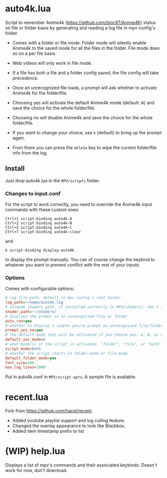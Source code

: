 # auto4k.lua

Script to remember Anime4k (https://github.com/bloc97/Anime4K) status on file or folder basis by generating and reading a log file in mpv config's folder.

* Comes with a folder or file mode. Folder mode will silently enable Anime4k to the saved mode for all the files in the folder. File mode does so on a per file basis.
* Web videos will only work in file mode.
* If a file has both a file and a folder config saved, the file config will take precedence.

* Once an unrecognized file loads, a prompt will ask whether to activate Anime4k for the folder/file.
* Choosing yes will activate the default Anime4k mode (default: A) and save the choice for the whole folder/file.
* Choosing no will disable Anime4k and save the choice for the whole folder/file.
* If you want to change your choice, use `k` (default) to bring up the prompt again.
* From there you can press the `delete` key to wipe the current folder/file info from the log.

## Install

Just drop auto4k.lua in the `MPV/scripts` folder.

### Changes to input.conf

For the script to work correctly, you need to override the Anime4k input commands with these custom ones:

```
Ctrl+1 script-binding auto4k-A
Ctrl+2 script-binding auto4k-B
Ctrl+3 script-binding auto4k-C
Ctrl+7 script-binding auto4k-clear
```
and
```
k script-binding display-auto4k
```

to display the prompt manually.
You can of course change the keybind to whatever you want to prevent conflict with the rest of your inputs.

### Options

Comes with configurable options:

```ini
# log file path, default in mpv config's root folder
log_path=~~home/auto4k.log
# anime4k shaders path. if installed correctly in MPV/shaders/, don't touch anything
shader_path=~~/shaders/
# displays the prompt on an unrecognized file or folder
auto_run=yes
# whether to display a simple yes/no prompt on unrecognized file/folder, or a more detailed prompt with all modes
prompt_yes_no=yes
# the default mode that will be activated if you choose yes. A, B, or C
default_yes_mode=A
# what mode(s) of the script is activated. "folder", "file", or "both"
script_mode=both
# whether the script starts in folder mode or file mode
default_folder_mode=yes
font_size=100
max_log_lines=1000
```

Put in auto4k.conf in `MPV/script-opts`. A sample file is available.

# recent.lua

Fork from https://github.com/hacel/recent.

* Added youtube playlist support and log culling feature.
* Changed the overlay appearance to look like Blackbox.
* Added item timestamp prefix to list

# (WIP) help.lua

Displays a list of mpv's commands and their associated keybinds. Doesn't work for now, don't download.